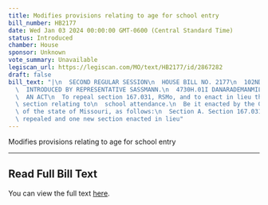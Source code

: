 ```yaml
---
title: Modifies provisions relating to age for school entry
bill_number: HB2177
date: Wed Jan 03 2024 00:00:00 GMT-0600 (Central Standard Time)
status: Introduced
chamber: House
sponsor: Unknown
vote_summary: Unavailable
legiscan_url: https://legiscan.com/MO/text/HB2177/id/2867282
draft: false
bill_text: "|\n  SECOND REGULAR SESSION\n  HOUSE BILL NO. 2177\n  102ND GENERAL ASSEMBLY\n\
  \  INTRODUCED BY REPRESENTATIVE SASSMANN.\n  4730H.01I DANARADEMANMILLER,ChiefClerk\n\
  \  AN ACT\n  To repeal section 167.031, RSMo, and to enact in lieu thereof one new\
  \ section relating to\n  school attendance.\n  Be it enacted by the General Assembly\
  \ of the state of Missouri, as follows:\n  Section A. Section 167.031, RSMo, is\
  \ repealed and one new section enacted in lieu"
---
```

Modifies provisions relating to age for school entry

---

## Read Full Bill Text

You can view the full text [here](https://legiscan.com/MO/text/HB2177/id/2867282).
